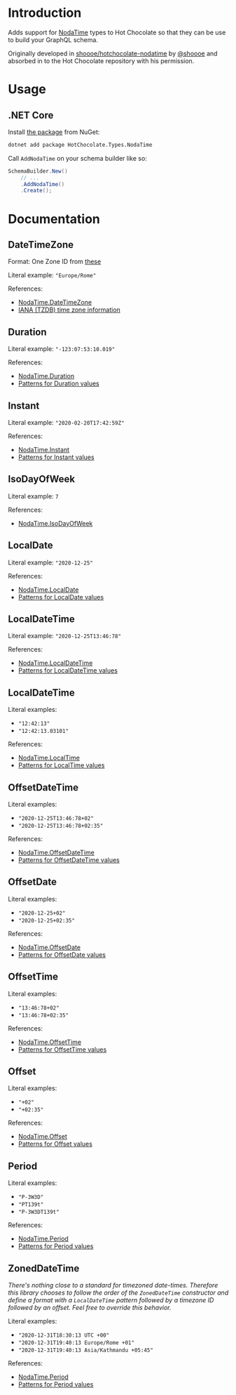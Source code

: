 # Introduction

Adds support for [NodaTime](https://github.com/nodatime/nodatime) types to Hot Chocolate 
so that they can be use to build your GraphQL schema.

Originally developed in [shoooe/hotchocolate-nodatime](https://github.com/shoooe/hotchocolate-nodatime) 
by [@shoooe](https://github.com/shoooe) 
and absorbed in to the Hot Chocolate repository with his permission.

# Usage

## .NET Core

Install [the package](https://www.nuget.org/packages/HotChocolate.Types.NodaTime) from NuGet:

```bash
dotnet add package HotChocolate.Types.NodaTime
```

Call `AddNodaTime` on your schema builder like so:

```c#
SchemaBuilder.New()
    // ...
    .AddNodaTime()
    .Create();
```

# Documentation

## DateTimeZone

Format: One Zone ID from [these](https://nodatime.org/TimeZones)

Literal example: `"Europe/Rome"`

References:
 - [NodaTime.DateTimeZone](https://nodatime.org/2.4.x/api/NodaTime.DateTimeZone.html)
 - [IANA (TZDB) time zone information](https://nodatime.org/TimeZones)

## Duration

Literal example: `"-123:07:53:10.019"`

References:
 - [NodaTime.Duration](https://nodatime.org/2.4.x/api/NodaTime.Duration.html)
 - [Patterns for Duration values](https://nodatime.org/2.4.x/userguide/duration-patterns)

## Instant

Literal example: `"2020-02-20T17:42:59Z"`

References:
 - [NodaTime.Instant](https://nodatime.org/2.4.x/api/NodaTime.Instant.html)
 - [Patterns for Instant values](https://nodatime.org/2.4.x/userguide/instant-patterns)

## IsoDayOfWeek

Literal example: `7`

References:
 - [NodaTime.IsoDayOfWeek](https://nodatime.org/2.4.x/api/NodaTime.IsoDayOfWeek.html)

## LocalDate

Literal example: `"2020-12-25"`

References:
 - [NodaTime.LocalDate](https://nodatime.org/2.4.x/api/NodaTime.LocalDate.html)
 - [Patterns for LocalDate values](https://nodatime.org/2.4.x/userguide/localdate-patterns)

## LocalDateTime

Literal example: `"2020-12-25T13:46:78"`

References:
 - [NodaTime.LocalDateTime](https://nodatime.org/2.4.x/api/NodaTime.LocalDateTime.html)
 - [Patterns for LocalDateTime values](https://nodatime.org/2.4.x/userguide/localdatetime-patterns)

## LocalDateTime

Literal examples: 
 - `"12:42:13"`
 - `"12:42:13.03101"`

References:
 - [NodaTime.LocalTime](https://nodatime.org/2.4.x/api/NodaTime.LocalTime.html)
 - [Patterns for LocalTime values](https://nodatime.org/2.4.x/userguide/localtime-patterns)

## OffsetDateTime

Literal examples: 
 - `"2020-12-25T13:46:78+02"`
 - `"2020-12-25T13:46:78+02:35"`

References:
 - [NodaTime.OffsetDateTime](https://nodatime.org/2.4.x/api/NodaTime.OffsetDateTime.html)
 - [Patterns for OffsetDateTime values](https://nodatime.org/2.4.x/userguide/offsetdatetime-patterns)

## OffsetDate

Literal examples: 
 - `"2020-12-25+02"`
 - `"2020-12-25+02:35"`

References:
 - [NodaTime.OffsetDate](https://nodatime.org/2.4.x/api/NodaTime.OffsetDate.html)
 - [Patterns for OffsetDate values](https://nodatime.org/2.4.x/userguide/offsetdate-patterns)

## OffsetTime

Literal examples: 
 - `"13:46:78+02"`
 - `"13:46:78+02:35"`

References:
 - [NodaTime.OffsetTime](https://nodatime.org/2.4.x/api/NodaTime.OffsetTime.html)
 - [Patterns for OffsetTime values](https://nodatime.org/2.4.x/userguide/offsettime-patterns)

## Offset

Literal examples: 
 - `"+02"`
 - `"+02:35"`

References:
 - [NodaTime.Offset](https://nodatime.org/2.4.x/api/NodaTime.Offset.html)
 - [Patterns for Offset values](https://nodatime.org/2.4.x/userguide/offset-patterns)

## Period

Literal examples: 
 - `"P-3W3D"`
 - `"PT139t"`
 - `"P-3W3DT139t"`

References:
 - [NodaTime.Period](https://nodatime.org/2.4.x/api/NodaTime.Period.html)
 - [Patterns for Period values](https://nodatime.org/2.4.x/userguide/period-patterns)

## ZonedDateTime

*There's nothing close to a standard for timezoned date-times. 
Therefore this library chooses to follow the order of the `ZonedDateTime` constructor 
and define a format with a `LocalDateTime` pattern followed by a timezone ID followed by an offset.
Feel free to override this behavior.*

Literal examples: 
 - `"2020-12-31T18:30:13 UTC +00"`
 - `"2020-12-31T19:40:13 Europe/Rome +01"`
 - `"2020-12-31T19:40:13 Asia/Kathmandu +05:45"`

References:
 - [NodaTime.Period](https://nodatime.org/2.4.x/api/NodaTime.ZonedDateTime.html)
 - [Patterns for Period values](https://nodatime.org/2.4.x/userguide/zoneddatetime-patterns)
